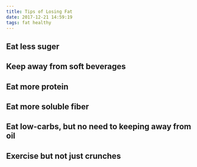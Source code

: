 ```yaml
---
title: Tips of Losing Fat
date: 2017-12-21 14:59:19
tags: fat healthy
---
```

## Eat less suger

## Keep away from soft beverages

## Eat more protein

## Eat more soluble fiber

## Eat low-carbs, but no need to keeping away from oil

## Exercise but not just crunches
